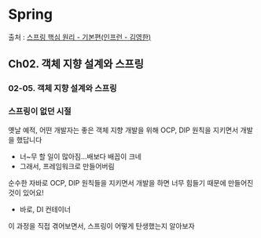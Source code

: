 # Spring

출처 : [스프링 핵심 원리 - 기본편(인프런 - 김영한)](https://www.inflearn.com/course/%EC%8A%A4%ED%94%84%EB%A7%81-%ED%95%B5%EC%8B%AC-%EC%9B%90%EB%A6%AC-%EA%B8%B0%EB%B3%B8%ED%8E%B8/dashboard)

## Ch02. 객체 지향 설계와 스프링

### 02-05. 객체 지향 설계와 스프링

### 스프링이 없던 시절

옛날 예적, 어떤 개발자는 좋은 객체 지향 개발을 위해 OCP, DIP 원칙을 지키면서 개발을 했답니다

- 너~무 할 일이 많아짐...배보다 배꼽이 크네
- 그래서, 프레임워크로 만들어버림

순수한 자바로 OCP, DIP 원칙들을 지키면서 개발을 하면 너무 힘들기 때문에 만들어진 것이 있어요!

- 바로, DI 컨테이너

이 과정을 직접 겪어보면서, 스프링이 어떻게 탄생했는지 알아보자
